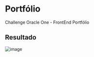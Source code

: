 # Portfólio
Challenge Oracle One - FrontEnd Portfólio

## Resultado

![image](https://user-images.githubusercontent.com/108952306/216376447-43a48dbf-add7-459e-9dac-71fcd3378404.png)


